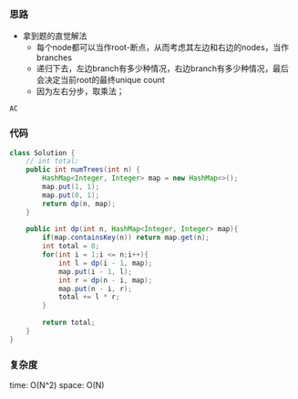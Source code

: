 ### 思路

- 拿到题的直觉解法
    - 每个node都可以当作root-断点，从而考虑其左边和右边的nodes，当作branches
    - 递归下去，左边branch有多少种情况，右边branch有多少种情况，最后会决定当前root的最终unique count
    - 因为左右分步，取乘法；

`AC`


### 代码
```java
class Solution {
    // int total;
    public int numTrees(int n) {
        HashMap<Integer, Integer> map = new HashMap<>();
        map.put(1, 1);
        map.put(0, 1);
        return dp(n, map);
    }
    
    public int dp(int n, HashMap<Integer, Integer> map){
        if(map.containsKey(n)) return map.get(n);
        int total = 0;
        for(int i = 1;i <= n;i++){
            int l = dp(i - 1, map);
            map.put(i - 1, l);
            int r = dp(n - i, map);
            map.put(n - i, r);
            total += l * r;
        }
        
        return total;
    }
}
```


### 复杂度

time: O(N^2)
space: O(N)
